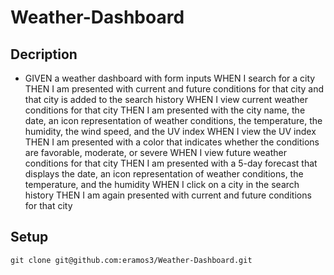 # Weather-Dashboard

## Decription

* GIVEN a weather dashboard with form inputs
WHEN I search for a city
THEN I am presented with current and future conditions for that city and that city is added to the search history
WHEN I view current weather conditions for that city
THEN I am presented with the city name, the date, an icon representation of weather conditions, the temperature, the humidity, the wind speed, and the UV index
WHEN I view the UV index
THEN I am presented with a color that indicates whether the conditions are favorable, moderate, or severe
WHEN I view future weather conditions for that city
THEN I am presented with a 5-day forecast that displays the date, an icon representation of weather conditions, the temperature, and the humidity
WHEN I click on a city in the search history
THEN I am again presented with current and future conditions for that city
## Setup
```
git clone git@github.com:eramos3/Weather-Dashboard.git
```
<!-- [working deployed link recording](https://drive.google.com/file/d/1EOW7LJnmPg-iMrf8xIdB7Y7jmGIC3Pvs/view) -->

<!-- ![Weather-Dashboard Screenshot](./assets/images/dashboard.png) -->

<!-- [Weather-Dashboard page](https://eramos3.github.io/work-day-scheduler/) -->